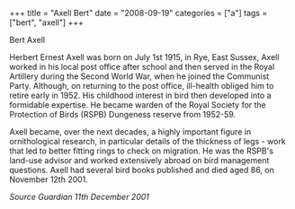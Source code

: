+++
title = "Axell Bert"
date = "2008-09-19"
categories = ["a"]
tags = ["bert", "axell"]
+++

Bert Axell

Herbert Ernest Axell was born on July 1st 1915, in Rye, East Sussex, Axell worked in his local post office after school and then served in the Royal Artillery during the Second World War, when he joined the Communist Party. Although, on returning to the post office, ill-health obliged him to retire early in 1952. His childhood interest in bird then developed into a formidable expertise. He became warden of the Royal Society for the Protection of Birds (RSPB) Dungeness reserve from 1952-59.

Axell became, over the next decades, a highly important figure in ornithological research, in particular details of the thickness of legs - work that led to better fitting rings to check on migration. He was the RSPB's land-use advisor and worked extensively abroad on bird management questions. Axell had several bird books published and died aged 86, on November 12th 2001.

_Source Guardian 11th December 2001_
